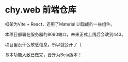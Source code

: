 # chy.web 前端仓库

框架为Vite + React，还用了Material UI现成的一些组件。

本项目部署在服务器的8090端口，未来正式上线后会改到443。

项目里没什么敏感信息，所以就公开了（

基本功能大致已做完，晋升为Beta版本！

